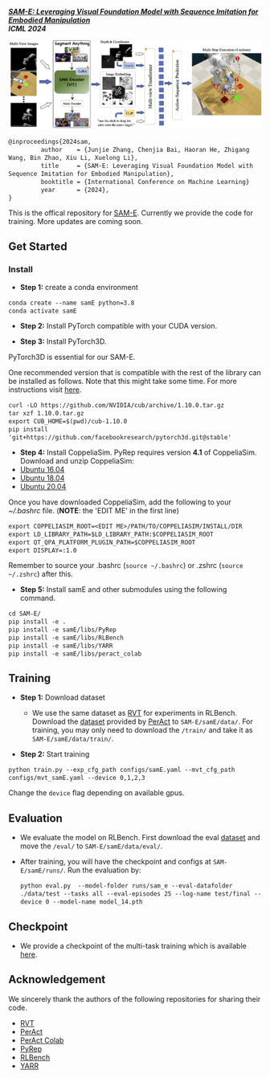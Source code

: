 [***SAM-E: Leveraging Visual Foundation Model with Sequence Imitation for Embodied Manipulation***](https://sam-embodied.github.io/) <br/>
***ICML 2024***


![](./framework.jpg)
```
@inproceedings{2024sam,
         author    = {Junjie Zhang, Chenjia Bai, Haoran He, Zhigang Wang, Bin Zhao, Xiu Li, Xuelong Li},
         title     = {SAM-E: Leveraging Visual Foundation Model with Sequence Imitation for Embodied Manipulation},
         booktitle = {International Conference on Machine Learning}
         year      = {2024},
}
```

This is the offical repository for [SAM-E](https://arxiv.org/pdf/2405.19586). Currently we provide the code for training. More updates are coming soon.



## Get Started

### Install
- **Step 1:** create a conda environment
```
conda create --name samE python=3.8
conda activate samE
```

- **Step 2:** Install PyTorch compatible with your CUDA version. 

- **Step 3:** Install PyTorch3D. 

PyTorch3D is essential for our SAM-E.

One recommended version that is compatible with the rest of the library can be installed as follows. Note that this might take some time. For more instructions visit [here](https://github.com/facebookresearch/pytorch3d/blob/main/INSTALL.md).
```
curl -LO https://github.com/NVIDIA/cub/archive/1.10.0.tar.gz
tar xzf 1.10.0.tar.gz
export CUB_HOME=$(pwd)/cub-1.10.0
pip install 'git+https://github.com/facebookresearch/pytorch3d.git@stable'
```

- **Step 4:** Install CoppeliaSim. PyRep requires version **4.1** of CoppeliaSim. Download and unzip CoppeliaSim: 
- [Ubuntu 16.04](https://downloads.coppeliarobotics.com/V4_1_0/CoppeliaSim_Player_V4_1_0_Ubuntu16_04.tar.xz)
- [Ubuntu 18.04](https://downloads.coppeliarobotics.com/V4_1_0/CoppeliaSim_Player_V4_1_0_Ubuntu18_04.tar.xz)
- [Ubuntu 20.04](https://downloads.coppeliarobotics.com/V4_1_0/CoppeliaSim_Player_V4_1_0_Ubuntu20_04.tar.xz)

Once you have downloaded CoppeliaSim, add the following to your *~/.bashrc* file. (__NOTE__: the 'EDIT ME' in the first line)

```
export COPPELIASIM_ROOT=<EDIT ME>/PATH/TO/COPPELIASIM/INSTALL/DIR
export LD_LIBRARY_PATH=$LD_LIBRARY_PATH:$COPPELIASIM_ROOT
export QT_QPA_PLATFORM_PLUGIN_PATH=$COPPELIASIM_ROOT
export DISPLAY=:1.0
```
Remember to source your .bashrc (`source ~/.bashrc`) or  .zshrc (`source ~/.zshrc`) after this.

- **Step 5:** Install samE and other submodules using the following command.
```
cd SAM-E/
pip install -e . 
pip install -e samE/libs/PyRep 
pip install -e samE/libs/RLBench 
pip install -e samE/libs/YARR 
pip install -e samE/libs/peract_colab
``` 

## Training
- **Step 1:** Download dataset

    - We use the same dataset as [RVT](https://github.com/nvlabs/rvt) for experiments in RLBench. Download the [dataset](https://drive.google.com/drive/folders/0B2LlLwoO3nfZfkFqMEhXWkxBdjJNNndGYl9uUDQwS1pfNkNHSzFDNGwzd1NnTmlpZXR1bVE?resourcekey=0-jRw5RaXEYRLe2W6aNrNFEQ) provided by [PerAct](https://github.com/peract/peract#download) to `SAM-E/samE/data/`. For training, you may only need to download the `/train/` and take it as `SAM-E/samE/data/train/`.

- **Step 2:** Start training

```
python train.py --exp_cfg_path configs/samE.yaml --mvt_cfg_path configs/mvt_samE.yaml --device 0,1,2,3
```

Change the `device` flag depending on available gpus.

## Evaluation

- We evaluate the model on RLBench. First download the eval [dataset](https://drive.google.com/drive/folders/0B2LlLwoO3nfZfkFqMEhXWkxBdjJNNndGYl9uUDQwS1pfNkNHSzFDNGwzd1NnTmlpZXR1bVE?resourcekey=0-jRw5RaXEYRLe2W6aNrNFEQ) and move the `/eval/` to `SAM-E/samE/data/eval/`.
- After training, you will have the checkpoint and configs at `SAM-E/samE/runs/`. Run the evaluation by:

    ```
    python eval.py  --model-folder runs/sam_e --eval-datafolder ./data/test --tasks all --eval-episodes 25 --log-name test/final --device 0 --model-name model_14.pth
    ```

## Checkpoint
- We provide a checkpoint of the multi-task training which is available [here](https://drive.google.com/drive/folders/1ypWbrX3ENXWYUwCz7sQK4AZkW-kqOD4a?usp=sharing).

## Acknowledgement
We sincerely thank the authors of the following repositories for sharing their code.

- [RVT](https://github.com/nvlabs/rvt)
- [PerAct](https://github.com/peract/peract)
- [PerAct Colab](https://github.com/peract/peract_colab/tree/master)
- [PyRep](https://github.com/stepjam/PyRep)
- [RLBench](https://github.com/stepjam/RLBench/tree/master)
- [YARR](https://github.com/stepjam/YARR)

